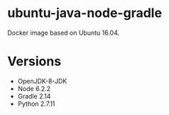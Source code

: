 # ubuntu-java-node-gradle
Docker image based on Ubuntu 16.04.

# Versions
- OpenJDK-8-JDK
- Node 6.2.2
- Gradle 2.14
- Python 2.7.11